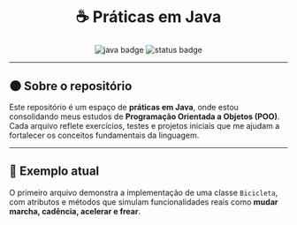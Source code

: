 <h1 align="center">☕ Práticas em Java</h1>

###

<p align="center">
  <img src="https://img.shields.io/badge/Java-POO-orange?style=for-the-badge&logo=openjdk" alt="java badge"/>
  <img src="https://img.shields.io/badge/Status-Em%20Aprendizado-purple?style=for-the-badge" alt="status badge"/>
</p>

---

## 🌑 Sobre o repositório  

Este repositório é um espaço de **práticas em Java**, onde estou consolidando meus estudos de **Programação Orientada a Objetos (POO)**.  
Cada arquivo reflete exercícios, testes e projetos iniciais que me ajudam a fortalecer os conceitos fundamentais da linguagem.  

---

## 🚴 Exemplo atual  

O primeiro arquivo demonstra a implementação de uma classe `Bicicleta`, com atributos e métodos que simulam funcionalidades reais como **mudar marcha, cadência, acelerar e frear**.  

